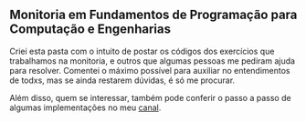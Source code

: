 ## Monitoria em Fundamentos de Programação para Computação e Engenharias

Criei esta pasta com o intuito de postar os códigos dos exercícios que trabalhamos na monitoria, e outros que algumas pessoas me pediram ajuda para resolver. Comentei o máximo possível para auxiliar no entendimentos de todxs, mas se ainda restarem dúvidas, é só me procurar.

Além disso, quem se interessar, também pode conferir o passo a passo de algumas implementações no meu [canal](https://www.youtube.com/user/59336197). 
